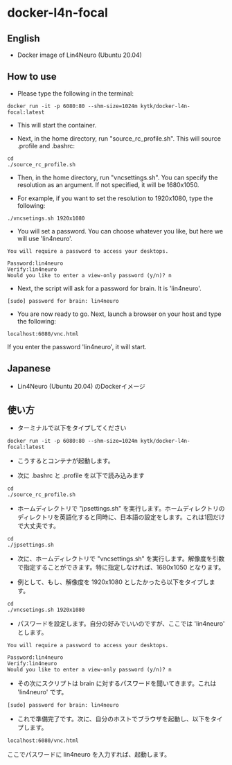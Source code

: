 # docker-l4n-focal

## English

- Docker image of Lin4Neuro (Ubuntu 20.04)

## How to use

- Please type the following in the terminal:

```
docker run -it -p 6080:80 --shm-size=1024m kytk/docker-l4n-focal:latest

```

- This will start the container.

- Next, in the home directory, run "source_rc_profile.sh". This will source .profile and .bashrc:

```
cd
./source_rc_profile.sh
```

- Then, in the home directory, run "vncsettings.sh". You can specify the resolution as an argument. If not specified, it will be 1680x1050.

- For example, if you want to set the resolution to 1920x1080, type the following:

```
./vncsetings.sh 1920x1080
```

- You will set a password. You can choose whatever you like, but here we will use 'lin4neuro'.

```
You will require a password to access your desktops.

Password:lin4neuro
Verify:lin4neuro
Would you like to enter a view-only password (y/n)? n
```

- Next, the script will ask for a password for brain. It is 'lin4neuro'.

```
[sudo] password for brain: lin4neuro
```

- You are now ready to go. Next, launch a browser on your host and type the following:

```
localhost:6080/vnc.html
```

If you enter the password 'lin4neuro', it will start.



## Japanese

- Lin4Neuro (Ubuntu 20.04) のDockerイメージ

## 使い方

- ターミナルで以下をタイプしてください

```
docker run -it -p 6080:80 --shm-size=1024m kytk/docker-l4n-focal:latest

```

- こうするとコンテナが起動します。

- 次に .bashrc と .profile を以下で読み込みます

```
cd
./source_rc_profile.sh
```

- ホームディレクトリで "jpsettings.sh" を実行します。ホームディレクトリのディレクトリを英語化すると同時に、日本語の設定をします。これは1回だけで大丈夫です。

```
cd
./jpsettings.sh
```


- 次に、ホームディレクトリで "vncsettings.sh" を実行します。解像度を引数で指定することができます。特に指定しなければ、1680x1050 となります。

- 例として、もし、解像度を 1920x1080 としたかったら以下をタイプします。

```
cd
./vncsetings.sh 1920x1080
```

- パスワードを設定します。自分の好みでいいのですが、ここでは 'lin4neuro' とします。

```
You will require a password to access your desktops.

Password:lin4neuro
Verify:lin4neuro
Would you like to enter a view-only password (y/n)? n
```

- その次にスクリプトは brain に対するパスワードを聞いてきます。これは 'lin4neuro' です。

```
[sudo] password for brain: lin4neuro
```

- これで準備完了です。次に、自分のホストでブラウザを起動し、以下をタイプします。

```
localhost:6080/vnc.html
```

ここでパスワードに lin4neuro を入力すれば、起動します。

